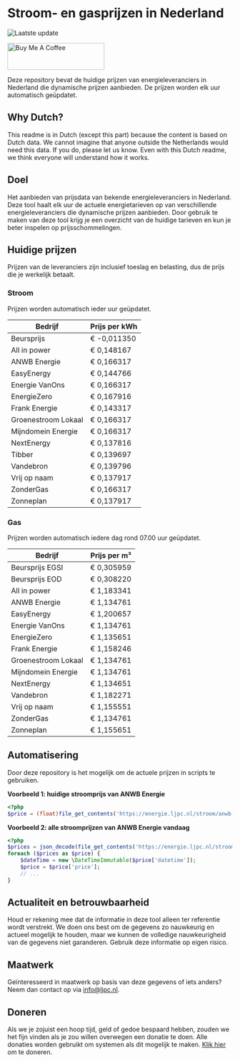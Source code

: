 # Stroom- en gasprijzen in Nederland

![Laatste update](https://img.shields.io/badge/laatste%20update-2024--07--13%2015%3A00%20CET-brightgreen)

<a href="https://www.buymeacoffee.com/Lars-" target="_blank"><img src="https://cdn.buymeacoffee.com/buttons/v2/default-orange.png" alt="Buy Me A Coffee" height="60" style="height: 60px !important;width: 217px !important;" ></a>

Deze repository bevat de huidige prijzen van energieleveranciers in Nederland die dynamische prijzen aanbieden. De prijzen worden elk uur automatisch geüpdatet.

## Why Dutch?

This readme is in Dutch (except this part) because the content is based on Dutch data. We cannot imagine that anyone outside the Netherlands would need this data. If you do, please let us know. Even with this Dutch readme, we think
everyone will understand how it works.

## Doel

Het aanbieden van prijsdata van bekende energieleveranciers in Nederland. Deze tool haalt elk uur de actuele energietarieven op van verschillende energieleveranciers die dynamische prijzen aanbieden. Door gebruik te maken van deze tool
krijg je een overzicht van de huidige tarieven en kun je beter inspelen op prijsschommelingen.

## Huidige prijzen

Prijzen van de leveranciers zijn inclusief toeslag en belasting, dus de prijs die je werkelijk betaalt.

### Stroom

Prijzen worden automatisch ieder uur geüpdatet.

 Bedrijf | Prijs per kWh 
---------|---------------
Beursprijs | € -0,011350
All in power | € 0,148167
ANWB Energie | € 0,166317
EasyEnergy | € 0,144766
Energie VanOns | € 0,166317
EnergieZero | € 0,167916
Frank Energie | € 0,143317
Groenestroom Lokaal | € 0,166317
Mijndomein Energie | € 0,166317
NextEnergy | € 0,137816
Tibber | € 0,139697
Vandebron | € 0,139796
Vrij op naam | € 0,137917
ZonderGas | € 0,166317
Zonneplan | € 0,137917


### Gas

Prijzen worden automatisch iedere dag rond 07.00 uur geüpdatet.

 Bedrijf | Prijs per m³ 
---------|--------------
Beursprijs EGSI | € 0,305959
Beursprijs EOD | € 0,308220
All in power | € 1,183341
ANWB Energie | € 1,134761
EasyEnergy | € 1,200657
Energie VanOns | € 1,134761
EnergieZero | € 1,135651
Frank Energie | € 1,158246
Groenestroom Lokaal | € 1,134761
Mijndomein Energie | € 1,134761
NextEnergy | € 1,134651
Vandebron | € 1,182271
Vrij op naam | € 1,155551
ZonderGas | € 1,134761
Zonneplan | € 1,155651


## Automatisering

Door deze repository is het mogelijk om de actuele prijzen in scripts te gebruiken.

**Voorbeeld 1: huidige stroomprijs van ANWB Energie**

```php
<?php
$price = (float)file_get_contents('https://energie.ljpc.nl/stroom/anwb-energie-nu.txt');

```

**Voorbeeld 2: alle stroomprijzen van ANWB Energie vandaag**

```php
<?php
$prices = json_decode(file_get_contents('https://energie.ljpc.nl/stroom/all-in-power-vandaag.json'),true);
foreach ($prices as $price) {
    $dateTime = new \DateTimeImmutable($price['datetime']);
    $price = $price['price'];
    // ...
}
```

## Actualiteit en betrouwbaarheid

Houd er rekening mee dat de informatie in deze tool alleen ter referentie wordt verstrekt. We doen ons best om de gegevens zo nauwkeurig en actueel mogelijk te houden, maar we kunnen de volledige nauwkeurigheid van de gegevens niet
garanderen. Gebruik deze informatie op eigen risico.

## Maatwerk

Geïnteresseerd in maatwerk op basis van deze gegevens of iets anders? Neem dan contact op
via [info@ljpc.nl](mailto:info@ljpc.nl?subject=Energie%20prijzen).

## Doneren

Als we je zojuist een hoop tijd, geld of gedoe bespaard hebben, zouden we het fijn vinden als je zou willen overwegen een
donatie te doen. Alle donaties worden gebruikt om systemen als dit mogelijk te
maken. [Klik hier](https://www.buymeacoffee.com/Lars-) om te doneren.
